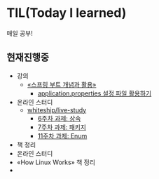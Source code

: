 # TIL(Today I learned)

매일 공부!

## 현재진행중

- 강의
  - [&laquo;스프링 부트 개념과 활용&raquo;](https://www.inflearn.com/course/%EC%8A%A4%ED%94%84%EB%A7%81%EB%B6%80%ED%8A%B8/dashboard)
    - [application.properties 설정 파일 활용하기](https://quriemoon.github.io/spring-boot-basics/spring-boot-basic-part4-use-application-properties-file/)
- 온라인 스터디
  - [whiteship/live-study](https://github.com/whiteship/live-study)
    - [6주차 과제: 상속](./whiteship-live-study/2021-01-02-whiteship-week6.md)
    - [7주차 과제: 패키지](./whiteship-live-study/2021-01-01-whiteship-week7.md)
    - [11주차 과제: Enum](https://github.com/QurieMoon/TIL/blob/main/whiteship-live-study/2021-01-30-whiteship-week11.md)
- 책 정리
- 온라인 스터디
- &laquo;How Linux Works&raquo; 책 정리
- 

